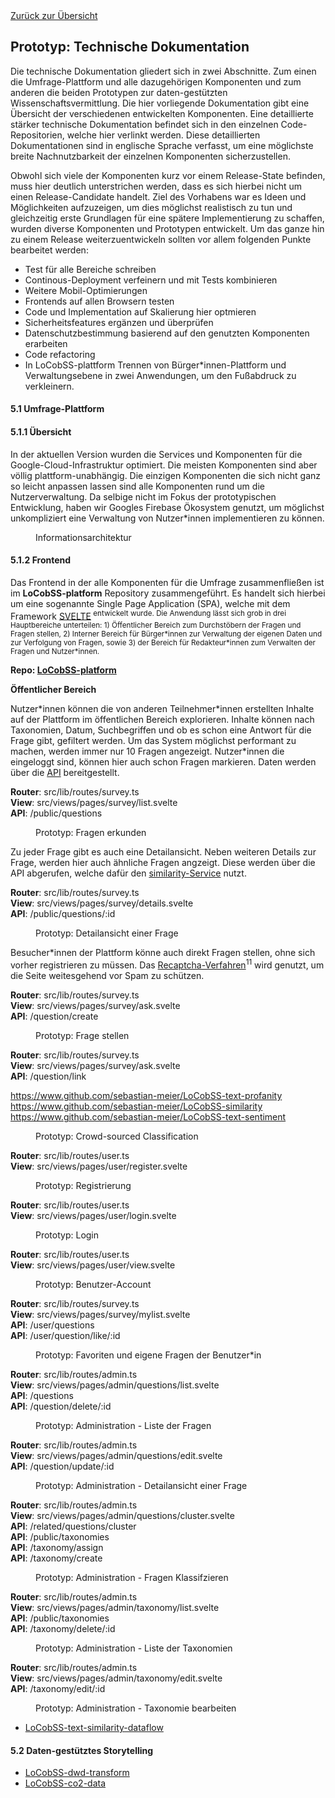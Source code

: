 <div class="print-hide">
<a href="../HTML.html">Zurück zur Übersicht</a>
</div>

## Prototyp: Technische Dokumentation

Die technische Dokumentation gliedert sich in zwei Abschnitte. Zum einen die Umfrage-Plattform und alle dazugehörigen Komponenten und zum anderen die beiden Prototypen zur daten-gestützten Wissenschaftsvermittlung. Die hier vorliegende Dokumentation gibt eine Übersicht der verschiedenen entwickelten Komponenten. Eine detaillierte stärker technische Dokumentation befindet sich in den einzelnen Code-Repositorien, welche hier verlinkt werden. Diese detaillierten Dokumentationen sind in englische Sprache verfasst, um eine möglichste breite Nachnutzbarkeit der einzelnen Komponenten sicherzustellen.

Obwohl sich viele der Komponenten kurz vor einem Release-State befinden, muss hier deutlich unterstrichen werden, dass es sich hierbei nicht um einen Release-Candidate handelt. Ziel des Vorhabens war es Ideen und Möglichkeiten aufzuzeigen, um dies möglichst realistisch zu tun und gleichzeitig erste Grundlagen für eine spätere Implementierung zu schaffen, wurden diverse Komponenten und Prototypen entwickelt. Um das ganze hin zu einem Release weiterzuentwickeln sollten vor allem folgenden Punkte bearbeitet werden:

- Test für alle Bereiche schreiben
- Continous-Deployment verfeinern und mit Tests kombinieren
- Weitere Mobil-Optimierungen
- Frontends auf allen Browsern testen
- Code und Implementation auf Skalierung hier optmieren
- Sicherheitsfeatures ergänzen und überprüfen
- Datenschutzbestimmung basierend auf den genutzten Komponenten erarbeiten
- Code refactoring
- In LoCobSS-plattform Trennen von Bürger\*innen-Plattform und Verwaltungsebene in zwei Anwendungen, um den Fußabdruck zu verkleinern. 

#### 5.1 Umfrage-Plattform

#### 5.1.1 Übersicht

In der aktuellen Version wurden die Services und Komponenten für die Google-Cloud-Infrastruktur optimiert. Die meisten Komponenten sind aber völlig plattform-unabhängig. Die einzigen Komponenten die sich nicht ganz so leicht anpassen lassen sind alle Komponenten rund um die Nutzerverwaltung. Da selbige nicht im Fokus der prototypischen Entwicklung, haben wir Googles Firebase Ökosystem genutzt, um möglichst unkompliziert eine Verwaltung von Nutzer\*innen implementieren zu können.

<figure>
<figcaption>Informationsarchitektur</figcaption>
<center><img src="https://sebastian-meier.github.io/LoCobSS-documentation/assets/images/architecture.png" alt="" /></center>
</figure>

#### 5.1.2 Frontend

Das Frontend in der alle Komponenten für die Umfrage zusammenfließen ist im **LoCobSS-platform** Repository zusammengeführt. Es handelt sich hierbei um eine sogenannte Single Page Application (SPA), welche mit dem Framework [SVELTE](https://svelte.dev/)<sup class="print"></a> entwickelt wurde. Die Anwendung lässt sich grob in drei Hauptbereiche unterteilen: 1) Öffentlicher Bereich zum Durchstöbern der Fragen und Fragen stellen, 2) Interner Bereich für Bürger\*innen zur Verwaltung der eigenen Daten und zur Verfolgung von Fragen, sowie 3) der Bereich für Redakteur\*innen zum Verwalten der Fragen und Nutzer\*innen.

**Repo: [LoCobSS-platform](https://www.github.com/sebastian-meier/LoCobSS-platform)<sup class="print"></sup>**

**Öffentlicher Bereich**

Nutzer\*innen können die von anderen Teilnehmer\*innen erstellten Inhalte auf der Plattform im öffentlichen Bereich explorieren. Inhalte können nach Taxonomien, Datum, Suchbegriffen und ob es schon eine Antwort für die Frage gibt, gefiltert werden. Um das System möglichst performant zu machen, werden immer nur 10 Fragen angezeigt. Nutzer\*innen die eingeloggt sind, können hier auch schon Fragen markieren. Daten werden über die [API](https://www.github.com/sebastian-meier/LoCobSS-api)<sup class="print"></sup> bereitgestellt.

**Router**: src/lib/routes/survey.ts<br />
**View**: src/views/pages/survey/list.svelte<br />
**API**: /public/questions

<figure>
<figcaption>Prototyp: Fragen erkunden</figcaption>
<center><img src="https://sebastian-meier.github.io/LoCobSS-documentation/assets/images/prototype/survey_list.png" alt="" /></center>
</figure>

Zu jeder Frage gibt es auch eine Detailansicht. Neben weiteren Details zur Frage, werden hier auch ähnliche Fragen angzeigt. Diese werden über die API abgerufen, welche dafür den [similarity-Service](https://www.github.com/sebastian-meier/LoCobSS-similarity)<sup class="print"></sup> nutzt.

**Router**: src/lib/routes/survey.ts<br />
**View**: src/views/pages/survey/details.svelte<br />
**API**: /public/questions/:id

<figure>
<figcaption>Prototyp: Detailansicht einer Frage</figcaption>
<center><img src="https://sebastian-meier.github.io/LoCobSS-documentation/assets/images/prototype/survey_detail.png" alt="" /></center>
</figure>

<div class="page-break"></div>

Besucher\*innen der Plattform könne auch direkt Fragen stellen, ohne sich vorher registrieren zu müssen. Das [Recaptcha-Verfahren](https://developers.google.com/recaptcha/docs/display)<sup class="print ignore">11</sup> wird genutzt, um die Seite weitesgehend vor Spam zu schützen.

**Router**: src/lib/routes/survey.ts <br />
**View**: src/views/pages/survey/ask.svelte<br />
**API**: /question/create

<figure>
<figcaption>Prototyp: Frage stellen</figcaption>
<center><img src="https://sebastian-meier.github.io/LoCobSS-documentation/assets/images/prototype/survey_ask.png" alt="" /></center>
</figure>

**Router**: src/lib/routes/survey.ts<br />
**View**: src/views/pages/survey/ask.svelte<br />
**API**: /question/link

https://www.github.com/sebastian-meier/LoCobSS-text-profanity<sup class="print"></sup>
https://www.github.com/sebastian-meier/LoCobSS-similarity<sup class="print"></sup>
https://www.github.com/sebastian-meier/LoCobSS-text-sentiment<sup class="print"></sup>

<figure>
<figcaption>Prototyp: Crowd-sourced Classification</figcaption>
<center><img src="https://sebastian-meier.github.io/LoCobSS-documentation/assets/images/prototype/survey_crowd.png" alt="" /></center>
</figure>

**Router**: src/lib/routes/user.ts<br />
**View**: src/views/pages/user/register.svelte

<figure>
<figcaption>Prototyp: Registrierung</figcaption>
<center><img src="https://sebastian-meier.github.io/LoCobSS-documentation/assets/images/prototype/user_register.png" alt="" /></center>
</figure>

**Router**: src/lib/routes/user.ts <br />
**View**: src/views/pages/user/login.svelte

<figure>
<figcaption>Prototyp: Login</figcaption>
<center><img src="https://sebastian-meier.github.io/LoCobSS-documentation/assets/images/prototype/user_login.png" alt="" /></center>
</figure>

**Router**: src/lib/routes/user.ts <br />
**View**: src/views/pages/user/view.svelte

<figure>
<figcaption>Prototyp: Benutzer-Account</figcaption>
<center><img src="https://sebastian-meier.github.io/LoCobSS-documentation/assets/images/prototype/user_welcome.png" alt="" /></center>
</figure>

**Router**: src/lib/routes/survey.ts <br />
**View**: src/views/pages/survey/mylist.svelte<br />
**API**: /user/questions<br />
**API**: /user/question/like/:id

<figure>
<figcaption>Prototyp: Favoriten und eigene Fragen der Benutzer*in</figcaption>
<center><img src="https://sebastian-meier.github.io/LoCobSS-documentation/assets/images/prototype/user_list.png" alt="" /></center>
</figure>

**Router**: src/lib/routes/admin.ts<br />
**View**: src/views/pages/admin/questions/list.svelte<br />
**API**: /questions<br />
**API**: /question/delete/:id

<figure>
<figcaption>Prototyp: Administration - Liste der Fragen</figcaption>
<center><img src="https://sebastian-meier.github.io/LoCobSS-documentation/assets/images/prototype/questions_list.png" alt="" /></center>
</figure>

**Router**: src/lib/routes/admin.ts <br />
**View**: src/views/pages/admin/questions/edit.svelte<br />
**API**: /question/update/:id

<figure>
<figcaption>Prototyp: Administration - Detailansicht einer Frage</figcaption>
<center><img src="https://sebastian-meier.github.io/LoCobSS-documentation/assets/images/prototype/questions_edit.png" alt="" /></center>
</figure>

**Router**: src/lib/routes/admin.ts<br />
**View**: src/views/pages/admin/questions/cluster.svelte<br />
**API**: /related/questions/cluster<br />
**API**: /public/taxonomies<br />
**API**: /taxonomy/assign<br />
**API**: /taxonomy/create

<figure>
<figcaption>Prototyp: Administration - Fragen Klassifzieren</figcaption>
<center><img src="https://sebastian-meier.github.io/LoCobSS-documentation/assets/images/prototype/questions_cluster.png" alt="" /></center>
</figure>

**Router**: src/lib/routes/admin.ts<br />
**View**: src/views/pages/admin/taxonomy/list.svelte<br />
**API**: /public/taxonomies<br />
**API**: /taxonomy/delete/:id

<figure>
<figcaption>Prototyp: Administration - Liste der Taxonomien</figcaption>
<center><img src="https://sebastian-meier.github.io/LoCobSS-documentation/assets/images/prototype/taxonomy_list.png" alt="" /></center>
</figure>

**Router**: src/lib/routes/admin.ts<br />
**View**: src/views/pages/admin/taxonomy/edit.svelte<br />
**API**: /taxonomy/edit/:id

<figure>
<figcaption>Prototyp: Administration - Taxonomie bearbeiten</figcaption>
<center><img src="https://sebastian-meier.github.io/LoCobSS-documentation/assets/images/prototype/taxonomy_edit.png" alt="" /></center>
</figure>

- [LoCobSS-text-similarity-dataflow](https://www.github.com/sebastian-meier/LoCobSS-text-similarity-dataflow)<sup class="print"></sup>

#### 5.2 Daten-gestütztes Storytelling
- [LoCobSS-dwd-transform](https://www.github.com/sebastian-meier/LoCobSS-dwd-transform)<sup class="print"></sup>
- [LoCobSS-co2-data](https://www.github.com/sebastian-meier/LoCobSS-co2-data)<sup class="print"></sup>


